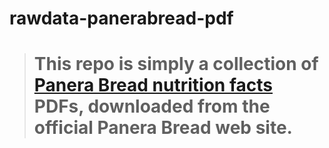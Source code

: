 # rawdata-panerabread-pdf

> # This repo is simply a collection of [Panera Bread nutrition facts][web_pnra] PDFs, downloaded from the official Panera Bread web site.

[web_pnra]: https://www.panerabread.com/content/dam/panerabread/documents/nutrition/Panera-Nutrition.pdf
